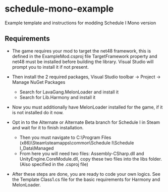 # schedule-mono-example
Example template and instructions for modding Schedule I Mono version


## Requirements
- The game requires your mod to target the net48 framework, this is defined in the ExampleMod.csproj file TargetFramework property and net48 must be installed before building the library. Visual Studio will prompt you to install it if not present.
- Then install the 2 required packages, Visual Studio toolbar -> Project -> Manage NuGet Packages
  - Search for LavaGang.MelonLoader and install it
  - Search for Lib.Harmony and install it

- Now you must additionally have MelonLoader installed for the game, if it is not installed do it now.
- Opt in to the Alternate or Alternate Beta branch for Schedule I in Steam and wait for it to finish installation.
  - Then you must navigate to C:\Program Files (x86)\Steam\steamapps\common\Schedule I\Schedule I_Data\Managed
  - From here you will need two files: Assembly-CSharp.dll and UnityEngine.CoreModule.dll, copy these two files into the libs folder. (Also specified in the .csproj file)

- After these steps are done, you are ready to code your own logics. See the Template Class1.cs file for the basic requirements for Harmony and MelonLoader.
